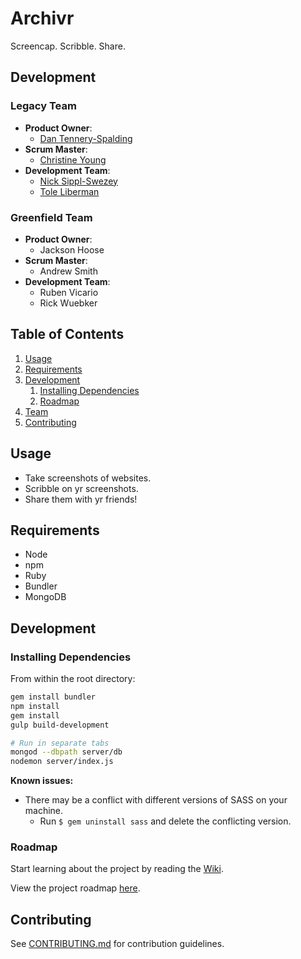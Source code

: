 
# Archivr

Screencap. Scribble. Share.

## Development

### Legacy Team
  - __Product Owner__:
    - [Dan Tennery-Spalding](https://github.com/teachrdan)
  - __Scrum Master__:
    - [Christine Young](https://github.com/cyanCYMK)
  - __Development Team__: 
    - [Nick Sippl-Swezey](https://github.com/nsipplswezey)
    - [Tole Liberman](https://github.com/tliber)

### Greenfield Team
  - __Product Owner__:
    - Jackson Hoose
  - __Scrum Master__:
    - Andrew Smith
  - __Development Team__:
    - Ruben Vicario
    - Rick Wuebker

## Table of Contents

1. [Usage](#Usage)
1. [Requirements](#requirements)
1. [Development](#development)
    1. [Installing Dependencies](#installing-dependencies)
    1. [Roadmap](#roadmap)
1. [Team](#team)
1. [Contributing](#contributing)


## Usage

- Take screenshots of websites.
- Scribble on yr screenshots.
- Share them with yr friends!


## Requirements

- Node
- npm
- Ruby
- Bundler
- MongoDB

## Development

### Installing Dependencies

From within the root directory:

```sh
gem install bundler
npm install
gem install
gulp build-development

# Run in separate tabs
mongod --dbpath server/db
nodemon server/index.js
```

__Known issues:__
  - There may be a conflict with different versions of SASS on your machine.
    - Run `$ gem uninstall sass` and delete the conflicting version.


### Roadmap

Start learning about the project by reading the [Wiki](https://github.com/MildHawk/Archivr/wiki).

View the project roadmap [here](https://waffle.io/fire-devil/archivr).


## Contributing

See [CONTRIBUTING.md](CONTRIBUTING.md) for contribution guidelines.
